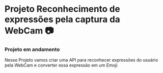 # Projeto Reconhecimento de expressões pela captura da WebCam :camera:

### Projeto em andamento

Nesse Projeto vamos criar uma API para reconhecer expressões do usuário pela WebCam e converter essa expressão em um Emoji
